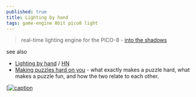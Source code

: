 ```yaml
---
published: true
title: Lighting by hand
tags: game-engine 8bit pico8 light
---
```

> real-time lighting engine for the PICO-8 - [into the shadows](https://hackernoon.com/lighting-by-hand-4-into-the-shadows-a92bc8bc6d97)

see also

- [Lighting by hand](https://medium.com/hackernoon/pico-8-lighting-part-1-thin-dark-line-8ea15d21fed7#.2prysaoe5) / [HN](https://news.ycombinator.com/item?id=13598182)
- [Making puzzles hard on you](https://hackernoon.com/making-puzzles-hard-on-you-bd2102fa4105) - what exactly makes a puzzle hard, what makes a puzzle fun, and how the two relate to each other.


[[![caption](https://hackernoon.com/hn-images/1*xgIPZgLgcJGBnRhFeJIJLQ.gif)](https://hackernoon.com/lighting-by-hand-4-into-the-shadows-a92bc8bc6d97)
